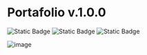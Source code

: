 # Portafolio v.1.0.0

![Static Badge](https://img.shields.io/badge/HTML-orange)
![Static Badge](https://img.shields.io/badge/SASS-ed9de8)
![Static Badge](https://img.shields.io/badge/JAVASCRIPT-yellow)

![image](https://github.com/Company-Codermex/Portafolio/assets/143505447/c1cdd572-e2c6-4916-91f1-01941db116c0)
